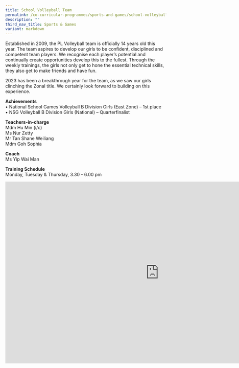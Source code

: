 ```yaml
---
title: School Volleyball Team
permalink: /co-curricular-programmes/sports-and-games/school-volleyball-team/
description: ""
third_nav_title: Sports & Games
variant: markdown
---
```

Established in 2009, the PL Volleyball team is officially 14 years old this year. The team aspires to develop our girls to be confident, disciplined and competent team players. We recognise each player’s potential and continually create opportunities develop this to the fullest. Through the weekly trainings, the girls not only get to hone the essential technical skills, they also get to make friends and have fun. 

2023 has been a breakthrough year for the team, as we saw our girls clinching the Zonal title. We certainly look forward to building on this experience.

  
**Achievements**  <br>
• National School Games Volleyball B Division Girls (East Zone) – 1st place<br>
• NSG Volleyball B Division Girls (National) – Quarterfinalist

  
**Teachers-in-charge**  <br>
Mdm Hu Min  (i/c)<br>
Ms Nur Zetty<br>
Mr Tan Shane Weiliang<br>
Mdm Goh Sophia 
  
**Coach**  <br>
Ms Yip Wai Man
  
**Training Schedule**  <br>
Monday, Tuesday &amp; Thursday, 3.30 - 6.00 pm

<iframe allowfullscreen="true" height="569" width="960" frameborder="0" src="https://docs.google.com/presentation/d/e/2PACX-1vSnkuOn648kYdr2Sj8D3jSBG8TADI71vHlMvbRX9LsntSZ4prfouqofLCSIbwVNK496u4-O6H7QcWG_/embed?start=true&amp;loop=true&amp;delayms=3000"></iframe>